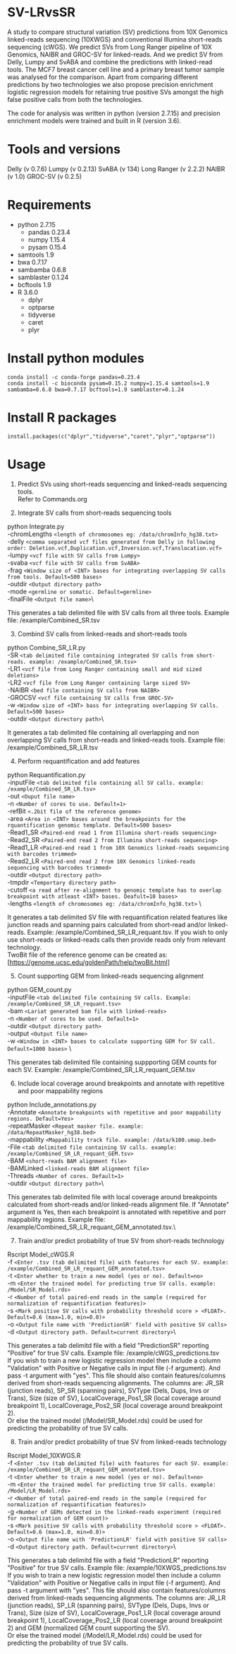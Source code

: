 # SV-LRvsSR

A study to compare structural variation (SV) predictions from 10X Genomics linked-reads sequencing (10XWGS) and conventional Illumina short-reads sequencing (cWGS). We predict SVs from Long Ranger pipeline of 10X Genomics, NAIBR and GROC-SV for linked-reads. And we predict SV from Delly, Lumpy and SvABA and combine the predictions with linked-read tools. The MCF7 breast cancer cell line and a primary breast tumor sample was analysed for the comparison. Apart from comparing different predictions by two technologies we also propose precision enrichment logistic regression models for retaining true positive SVs amongst the high false positive calls from both the technologies.

The code for analysis was written in python (version 2.7.15) and precision enrichment models were trained and built in R (version 3.6).

# Tools and versions
Delly (v 0.7.6)
Lumpy (v 0.2.13)
SvABA (v 134)
Long Ranger (v 2.2.2)
NAIBR (v 1.0)
GROC-SV (v 0.2.5)

# Requirements
- python 2.7.15
	- pandas 0.23.4
	- numpy 1.15.4
	- pysam 0.15.4
- samtools 1.9
- bwa 0.7.17
- sambamba 0.6.8
- samblaster 0.1.24
- bcftools 1.9
- R 3.6.0
	- dplyr
	- optparse
	- tidyverse
	- caret
	- plyr

# Install python modules
```
conda install -c conda-forge pandas=0.23.4
conda install -c bioconda pysam=0.15.2 numpy=1.15.4 samtools=1.9 sambamba=0.6.8 bwa=0.7.17 bcftools=1.9 samblaster=0.1.24
```
# Install R packages
```
install.packages(c("dplyr","tidyverse","caret","plyr","optparse"))
```
# Usage

1. Predict SVs using short-reads sequencing and linked-reads sequencing tools.\
Refer to Commands.org

2. Integrate SV calls from short-reads sequencing tools

python Integrate.py \
-chromLengths `<length of chromosomes eg: /data/chromInfo_hg38.txt>` \
-delly `<comma separated vcf files generated from Delly in following order: Deletion.vcf,Duplication.vcf,Inversion.vcf,Translocation.vcf>` \
-lumpy `<vcf file with SV calls from Lumpy>` \
-svaba `<vcf file with SV calls from SvABA>` \
-frag `<Window size of <INT> bases for integrating overlapping SV calls from tools. Default=500 bases>` \
-outdir `<Output directory path>` \
-mode `<germline or somatic. Default=germline>` \
-finalFile `<Output file name>`\

This generates a tab delimited file with SV calls from all three tools. Example file: /example/Combined_SR.tsv

3. Combind SV calls from linked-reads and short-reads tools

python Combine_SR_LR.py \
-SR `<tab delimited file containing integrated SV calls from short-reads. example: /example/Combined_SR.tsv>` \
-LR1 `<vcf file from Long Ranger containing small and mid sized deletions>` \
-LR2 `<vcf file from Long Ranger containing large sized SV>` \
-NAIBR `<bed file containing SV calls from NAIBR>` \
-GROCSV `<vcf file containing SV calls from GROC-SV>` \
-w `<Window size of <INT> bass for integrating overlapping SV calls. Default=500 bases>` \
-outdir `<Output directory path>`\

It generates a tab delimited file containing all overlapping and non overlapping SV calls from short-reads and linked-reads tools. Example file: /example/Combined_SR_LR.tsv

4. Perform requantification and add features

python Requantification.py \
-inputFile `<tab delimited file containing all SV calls. example: /example/Combined_SR_LR.tsv>` \
-out `<Ouput file name>` \
-n `<Number of cores to use. Default=1>` \
-refBit `<.2bit file of the reference genome>` \
-area `<Area in <INT> bases around the breakpoints for the rquantification genomic template. Default=500 bases>` \
-Read1_SR `<Paired-end read 1 from Illumina short-reads sequencing>` \
-Read2_SR `<Paired-end read 2 from Illumina short-reads sequencing>` \
-Read1_LR `<Paired-end read 1 from 10X Genomics linked-reads sequencing with barcodes trimmed>` \
-Read2_LR `<Paired-end read 2 from 10X Genomics linked-reads sequencing with barcodes trimmed>` \
-outdir `<Output directory path>` \
-tmpdir `<Temportary directory path>` \
-cutoff `<a read after re-alignment to genomic template has to overlap breakpoint with atleast <INT> bases. Deafult=10 bases>` \
-lengths `<length of chromosomes eg: /data/chromInfo_hg38.txt>` \

It generates a tab delimited SV file with requantification related features like junction reads and spanning pairs calculated from short-read and/or linked-reads. Example: /example/Combined_SR_LR_requant.tsv. If you wish to only use short-reads or linked-reads calls then provide reads only from relevant technology.\
TwoBit file of the reference genome can be created as: [https://genome.ucsc.edu/goldenPath/help/twoBit.html]

5. Count supporting GEM from linked-reads sequencing alignment

python GEM_count.py \
-inputFile `<tab delimited file containing SV calls. Example: /example/Combined_SR_LR_requant.tsv>`\
-bam `<Lariat generated bam file with linked-reads>` \
-n `<Number of cores to be used. Default=1>` \
-outdir `<Output directory path>` \
-output `<Output file name>` \
-w `<Window in <INT> bases to calculate supporting GEM for SV call. Default=1000 bases>` \

This generates tab delimited file containing suppporting GEM counts for each SV. Example: /example/Combined_SR_LR_requant_GEM.tsv

6. Include local coverage around breakpoints and annotate with repetitive and poor mappability regions

python Include_annotations.py \
-Annotate `<Annotate breakpoints with repetitive and poor mappability regions. Default=Yes>` \
-repeatMasker `<Repeat masker file. example: /data/RepeatMasker_hg38.bed>` \
-mappability `<Mappability track file. example: /data/k100.umap.bed>` \
-File `<tab delimited file containing SV calls. example: /example/Combined_SR_LR_requant_GEM.tsv>` \
-BAM `<short-reads BAM alignment file>` \
-BAMLinked `<linked-reads BAM alignment file>` \
-Threads `<Number of cores. Default=1>` \
-outdir `<Output directory path>`\

This generates tab delimited file with local coverage around breakpoints calculated from short-reads and/or linked-reads alignment file. If "Annotate" argument is Yes, then each breakpoint is annotated with repetitive and porr mappability regions. Example file: /example/Combined_SR_LR_requant_GEM_annotated.tsv.\

7. Train and/or predict probability of true SV from short-reads technology

Rscript Model_cWGS.R\
-f `<Enter .tsv (tab delimited file) with features for each SV. example: /example/Combined_SR_LR_requant_GEM_annotated.tsv>`\
-t `<Enter whether to train a new model (yes or no). Default=no>`\
-m `<Enter the trained model for predicting true SV calls. example: /Model/SR_Model.rds>`\
-r `<Number of total paired-end reads in the sample (required for normalization of requantification features)>`\
-s `<Mark positive SV calls with probability threshold score > <FLOAT>. Default=0.6 (max=1.0, min=0.0)>`\
-o `<Output file name with 'PredictionSR' field with positive SV calls>`\
-d `<Output directory path. Default=current directory>`\

This generates a tab delimitd file with a field "PredictionSR" reporting "Positive" for true SV calls. Example file: /example/cWGS_predictions.tsv \
If you wish to train a new logistic regression model then include a column "Validation" with Positive or Negative calls in input file (-f argument). And pass -t argument with "yes". This file should also contain features/columns derived from short-reads sequencing alignments. The columns are: JR_SR (junction reads), SP_SR (spanning pairs), SVType (Dels, Dups, Invs or Trans), Size (size of SV), LocalCoverage_Pos1_SR (local coverage around breakpoint 1), LocalCoverage_Pos2_SR (local coverage around breakpoint 2).\
Or else the trained model (/Model/SR_Model.rds) could be used for predicting the probability of true SV calls.

8. Train and/or predict probability of true SV from linked-reads technology

Rscript Model_10XWGS.R\
-f `<Enter .tsv (tab delimited file) with features for each SV. example: /example/Combined_SR_LR_requant_GEM_annotated.tsv>`\
-t `<Enter whether to train a new model (yes or no). Default=no>`\
-m `<Enter the trained model for predicting true SV calls. example: /Model/LR_Model.rds>`\
-r `<Number of total paired-end reads in the sample (required for normalization of requantification features)>`\
-g `<Number of GEMs detected in the linked-reads experiment (required for normalization of GEM count)>`\
-s `<Mark positive SV calls with probability threshold score > <FLOAT>. Default=0.6 (max=1.0, min=0.0)>`\
-o `<Output file name with 'PredictionLR' field with positive SV calls>`\
-d `<Output directory path. Default=current directory>`\

This generates a tab delimitd file with a field "PredictionLR" reporting "Positive" for true SV calls. Example file: /example/10XWGS_predictions.tsv \
If you wish to train a new logistic regression model then include a column "Validation" with Positive or Negative calls in input file (-f argument). And pass -t argument with "yes". This file should also contain features/columns derived from linked-reads sequencing alignments. The columns are: JR_LR (junction reads), SP_LR (spanning pairs), SVType (Dels, Dups, Invs or Trans), Size (size of SV), LocalCoverage_Pos1_LR (local coverage around breakpoint 1), LocalCoverage_Pos2_LR (local coverage around breakpoint 2) and GEM (normalized GEM count supporting the SV).\
Or else the trained model (/Model/LR_Model.rds) could be used for predicting the probability of true SV calls.
